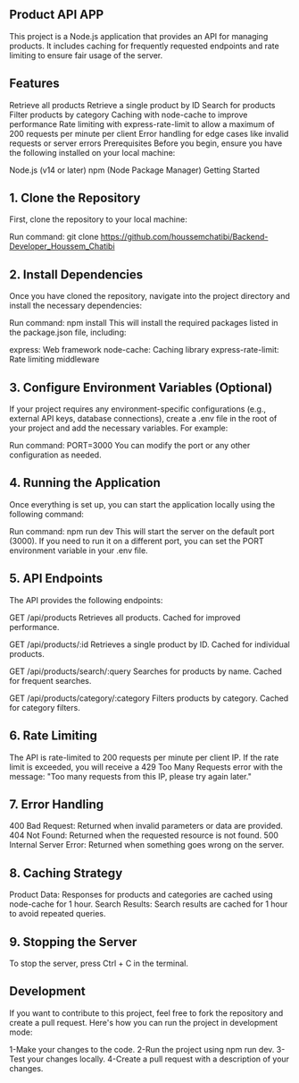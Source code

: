 
## **Product API APP**
This project is a Node.js application that provides an API for managing products. It includes caching for frequently requested endpoints and rate limiting to ensure fair usage of the server.

## Features
Retrieve all products
Retrieve a single product by ID
Search for products
Filter products by category
Caching with node-cache to improve performance
Rate limiting with express-rate-limit to allow a maximum of 200 requests per minute per client
Error handling for edge cases like invalid requests or server errors
Prerequisites
Before you begin, ensure you have the following installed on your local machine:

Node.js (v14 or later)
npm (Node Package Manager)
Getting Started
## 1. Clone the Repository
First, clone the repository to your local machine:

Run command:
git clone https://github.com/houssemchatibi/Backend-Developer_Houssem_Chatibi 

## 2. Install Dependencies
Once you have cloned the repository, navigate into the project directory and install the necessary dependencies:

Run command:
npm install
This will install the required packages listed in the package.json file, including:

express: Web framework
node-cache: Caching library
express-rate-limit: Rate limiting middleware
## 3. Configure Environment Variables (Optional)
If your project requires any environment-specific configurations (e.g., external API keys, database connections), create a .env file in the root of your project and add the necessary variables. For example:

Run command:
PORT=3000
You can modify the port or any other configuration as needed.

## 4. Running the Application
Once everything is set up, you can start the application locally using the following command:

Run command:
npm run dev
This will start the server on the default port (3000). If you need to run it on a different port, you can set the PORT environment variable in your .env file.

## 5. API Endpoints
The API provides the following endpoints:

GET /api/products
Retrieves all products. Cached for improved performance.

GET /api/products/:id
Retrieves a single product by ID. Cached for individual products.

GET /api/products/search/:query
Searches for products by name. Cached for frequent searches.

GET /api/products/category/:category
Filters products by category. Cached for category filters.

## 6. Rate Limiting
The API is rate-limited to 200 requests per minute per client IP.
If the rate limit is exceeded, you will receive a 429 Too Many Requests error with the message:
"Too many requests from this IP, please try again later."
## 7. Error Handling
400 Bad Request: Returned when invalid parameters or data are provided.
404 Not Found: Returned when the requested resource is not found.
500 Internal Server Error: Returned when something goes wrong on the server.
## 8. Caching Strategy
Product Data: Responses for products and categories are cached using node-cache for 1 hour.
Search Results: Search results are cached for 1 hour to avoid repeated queries.
## 9. Stopping the Server
To stop the server, press Ctrl + C in the terminal.

## Development
If you want to contribute to this project, feel free to fork the repository and create a pull request. Here's how you can run the project in development mode:

1-Make your changes to the code.
2-Run the project using npm run dev.
3-Test your changes locally.
4-Create a pull request with a description of your changes.
